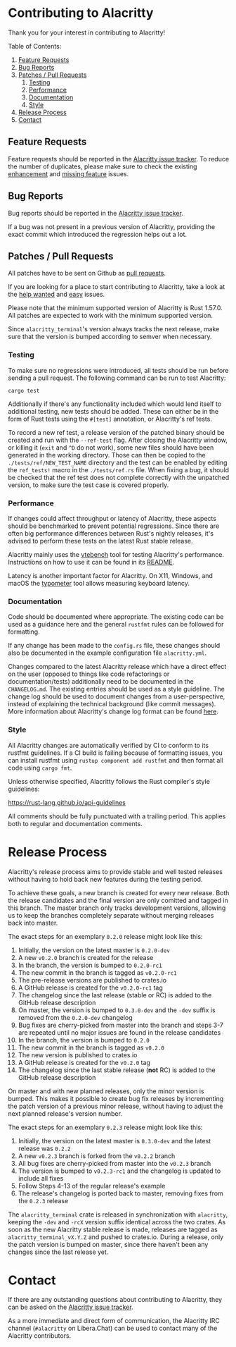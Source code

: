 # Contributing to Alacritty

Thank you for your interest in contributing to Alacritty!

Table of Contents:

1. [Feature Requests](#feature-requests)
2. [Bug Reports](#bug-reports)
3. [Patches / Pull Requests](#patches--pull-requests)
    1. [Testing](#testing)
    2. [Performance](#performance)
    3. [Documentation](#documentation)
    4. [Style](#style)
4. [Release Process](#release-process)
5. [Contact](#contact)

## Feature Requests

Feature requests should be reported in the
[Alacritty issue tracker](https://github.com/alacritty/alacritty/issues). To reduce the number of
duplicates, please make sure to check the existing
[enhancement](https://github.com/alacritty/alacritty/issues?utf8=%E2%9C%93&q=is%3Aissue+label%3Aenhancement)
and
[missing feature](https://github.com/alacritty/alacritty/issues?utf8=%E2%9C%93&q=is%3Aissue+label%3A%22B+-+missing+feature%22)
issues.

## Bug Reports

Bug reports should be reported in the
[Alacritty issue tracker](https://github.com/alacritty/alacritty/issues).

If a bug was not present in a previous version of Alacritty, providing the exact commit which
introduced the regression helps out a lot.

## Patches / Pull Requests

All patches have to be sent on Github as [pull requests](https://github.com/alacritty/alacritty/pulls).

If you are looking for a place to start contributing to Alacritty, take a look at the
[help wanted](https://github.com/alacritty/alacritty/issues?q=is%3Aopen+is%3Aissue+label%3A%22help+wanted%22)
and
[easy](https://github.com/alacritty/alacritty/issues?q=is%3Aopen+is%3Aissue+label%3A%22D+-+easy%22)
issues.

Please note that the minimum supported version of Alacritty is Rust 1.57.0. All patches are expected
to work with the minimum supported version.

Since `alacritty_terminal`'s version always tracks the next release, make sure that the version is
bumped according to semver when necessary.

### Testing

To make sure no regressions were introduced, all tests should be run before sending a pull request.
The following command can be run to test Alacritty:

```
cargo test
```

Additionally if there's any functionality included which would lend itself to additional testing,
new tests should be added. These can either be in the form of Rust tests using the `#[test]`
annotation, or Alacritty's ref tests.

To record a new ref test, a release version of the patched binary should be created and run with the
`--ref-test` flag. After closing the Alacritty window, or killing it (`exit` and `^D` do not work),
some new files should have been generated in the working directory. Those can then be copied to the
`./tests/ref/NEW_TEST_NAME` directory and the test can be enabled by editing the `ref_tests!` macro
in the `./tests/ref.rs` file. When fixing a bug, it should be checked that the ref test does not
complete correctly with the unpatched version, to make sure the test case is covered properly.

### Performance

If changes could affect throughput or latency of Alacritty, these aspects should be benchmarked to
prevent potential regressions. Since there are often big performance differences between Rust's
nightly releases, it's advised to perform these tests on the latest Rust stable release.

Alacritty mainly uses the [vtebench](https://github.com/alacritty/vtebench) tool for testing Alacritty's
performance. Instructions on how to use it can be found in its
[README](https://github.com/alacritty/vtebench/blob/master/README.md).

Latency is another important factor for Alacritty. On X11, Windows, and macOS the
[typometer](https://github.com/pavelfatin/typometer) tool allows measuring keyboard latency.

### Documentation

Code should be documented where appropriate. The existing code can be used as a guidance here and
the general `rustfmt` rules can be followed for formatting.

If any change has been made to the `config.rs` file, these changes should also be documented in the
example configuration file `alacritty.yml`.

Changes compared to the latest Alacritty release which have a direct effect on the user (opposed to
things like code refactorings or documentation/tests) additionally need to be documented in the
`CHANGELOG.md`. The existing entries should be used as a style guideline. The change log should be
used to document changes from a user-perspective, instead of explaining the technical background
(like commit messages). More information about Alacritty's change log format can be found
[here](https://keepachangelog.com).

### Style

All Alacritty changes are automatically verified by CI to conform to its rustfmt guidelines. If a CI
build is failing because of formatting issues, you can install rustfmt using `rustup component add
rustfmt` and then format all code using `cargo fmt`.

Unless otherwise specified, Alacritty follows the Rust compiler's style guidelines:

https://rust-lang.github.io/api-guidelines

All comments should be fully punctuated with a trailing period. This applies both to regular and
documentation comments.

# Release Process

Alacritty's release process aims to provide stable and well tested releases without having to hold
back new features during the testing period.

To achieve these goals, a new branch is created for every new release. Both the release candidates
and the final version are only comitted and tagged in this branch. The master branch only tracks
development versions, allowing us to keep the branches completely separate without merging releases
back into master.

The exact steps for an exemplary `0.2.0` release might look like this:
  1. Initially, the version on the latest master is `0.2.0-dev`
  2. A new `v0.2.0` branch is created for the release
  3. In the branch, the version is bumped to `0.2.0-rc1`
  4. The new commit in the branch is tagged as `v0.2.0-rc1`
  5. The pre-release versions are published to crates.io
  6. A GitHub release is created for the `v0.2.0-rc1` tag
  7. The changelog since the last release (stable or RC) is added to the GitHub release description
  8. On master, the version is bumped to `0.3.0-dev`
     and the `-dev` suffix is removed from the `0.2.0-dev` changelog
  9. Bug fixes are cherry-picked from master into the branch and steps 3-7 are repeated until no
     major issues are found in the release candidates
 10. In the branch, the version is bumped to `0.2.0`
 11. The new commit in the branch is tagged as `v0.2.0`
 12. The new version is published to crates.io
 13. A GitHub release is created for the `v0.2.0` tag
 14. The changelog since the last stable release (**not** RC) is added to the GitHub release
     description

On master and with new planned releases, only the minor version is bumped. This makes it possible to
create bug fix releases by incrementing the patch version of a previous minor release, without
having to adjust the next planned release's version number.

The exact steps for an exemplary `0.2.3` release might look like this:
 1. Initially, the version on the latest master is `0.3.0-dev` and the latest release was `0.2.2`
 2. A new `v0.2.3` branch is forked from the `v0.2.2` branch
 4. All bug fixes are cherry-picked from master into the `v0.2.3` branch
 5. The version is bumped to `v0.2.3-rc1` and the changelog is updated to include all fixes
 6. Follow Steps 4-13 of the regular release's example
 7. The release's changelog is ported back to master, removing fixes from the `0.2.3` release

The `alacritty_terminal` crate is released in synchronization with `alacritty`, keeping the `-dev`
and `-rcX` version suffix identical across the two crates. As soon as the new Alacritty stable
release is made, releases are tagged as `alacritty_terminal_vX.Y.Z` and pushed to crates.io. During
a release, only the patch version is bumped on master, since there haven't been any changes since
the last release yet.

# Contact

If there are any outstanding questions about contributing to Alacritty, they can be asked on the
[Alacritty issue tracker](https://github.com/alacritty/alacritty/issues).

As a more immediate and direct form of communication, the Alacritty IRC channel (`#alacritty` on
Libera.Chat) can be used to contact many of the Alacritty contributors.
